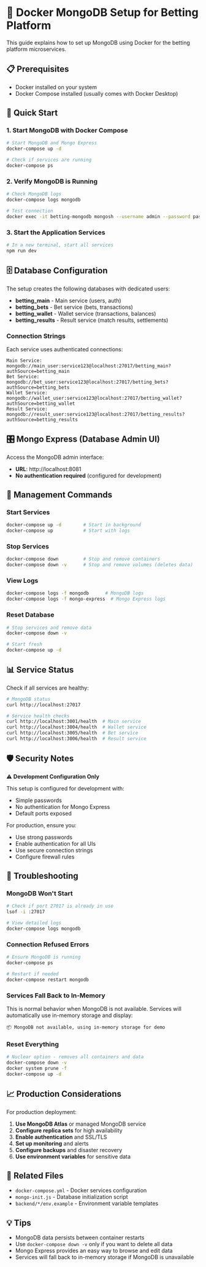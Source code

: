 # 🐳 Docker MongoDB Setup for Betting Platform

This guide explains how to set up MongoDB using Docker for the betting platform microservices.

## 📋 Prerequisites

- Docker installed on your system
- Docker Compose installed (usually comes with Docker Desktop)

## 🚀 Quick Start

### 1. Start MongoDB with Docker Compose

```bash
# Start MongoDB and Mongo Express
docker-compose up -d

# Check if services are running
docker-compose ps
```

### 2. Verify MongoDB is Running

```bash
# Check MongoDB logs
docker-compose logs mongodb

# Test connection
docker exec -it betting-mongodb mongosh --username admin --password password123 --authenticationDatabase admin
```

### 3. Start the Application Services

```bash
# In a new terminal, start all services
npm run dev
```

## 🗄️ Database Configuration

The setup creates the following databases with dedicated users:

- **betting_main** - Main service (users, auth)
- **betting_bets** - Bet service (bets, transactions) 
- **betting_wallet** - Wallet service (transactions, balances)
- **betting_results** - Result service (match results, settlements)

### Connection Strings

Each service uses authenticated connections:

```
Main Service:    mongodb://main_user:service123@localhost:27017/betting_main?authSource=betting_main
Bet Service:     mongodb://bet_user:service123@localhost:27017/betting_bets?authSource=betting_bets
Wallet Service:  mongodb://wallet_user:service123@localhost:27017/betting_wallet?authSource=betting_wallet
Result Service:  mongodb://result_user:service123@localhost:27017/betting_results?authSource=betting_results
```

## 🎛️ Mongo Express (Database Admin UI)

Access the MongoDB admin interface:

- **URL**: http://localhost:8081
- **No authentication required** (configured for development)

## 🔧 Management Commands

### Start Services
```bash
docker-compose up -d        # Start in background
docker-compose up           # Start with logs
```

### Stop Services
```bash
docker-compose down         # Stop and remove containers
docker-compose down -v      # Stop and remove volumes (deletes data)
```

### View Logs
```bash
docker-compose logs -f mongodb      # MongoDB logs
docker-compose logs -f mongo-express  # Mongo Express logs
```

### Reset Database
```bash
# Stop services and remove data
docker-compose down -v

# Start fresh
docker-compose up -d
```

## 📊 Service Status

Check if all services are healthy:

```bash
# MongoDB status
curl http://localhost:27017

# Service health checks
curl http://localhost:3001/health  # Main service
curl http://localhost:3004/health  # Wallet service  
curl http://localhost:3005/health  # Bet service
curl http://localhost:3006/health  # Result service
```

## 🛡️ Security Notes

⚠️ **Development Configuration Only**

This setup is configured for development with:
- Simple passwords
- No authentication for Mongo Express
- Default ports exposed

For production, ensure you:
- Use strong passwords
- Enable authentication for all UIs
- Use secure connection strings
- Configure firewall rules

## 🐛 Troubleshooting

### MongoDB Won't Start
```bash
# Check if port 27017 is already in use
lsof -i :27017

# View detailed logs
docker-compose logs mongodb
```

### Connection Refused Errors
```bash
# Ensure MongoDB is running
docker-compose ps

# Restart if needed
docker-compose restart mongodb
```

### Services Fall Back to In-Memory
This is normal behavior when MongoDB is not available. Services will automatically use in-memory storage and display:
```
📦 MongoDB not available, using in-memory storage for demo
```

### Reset Everything
```bash
# Nuclear option - removes all containers and data
docker-compose down -v
docker system prune -f
docker-compose up -d
```

## 📈 Production Considerations

For production deployment:

1. **Use MongoDB Atlas** or managed MongoDB service
2. **Configure replica sets** for high availability  
3. **Enable authentication** and SSL/TLS
4. **Set up monitoring** and alerts
5. **Configure backups** and disaster recovery
6. **Use environment variables** for sensitive data

## 🔗 Related Files

- `docker-compose.yml` - Docker services configuration
- `mongo-init.js` - Database initialization script
- `backend/*/env.example` - Environment variable templates

## 💡 Tips

- MongoDB data persists between container restarts
- Use `docker-compose down -v` only if you want to delete all data
- Mongo Express provides an easy way to browse and edit data
- Services will fall back to in-memory storage if MongoDB is unavailable 